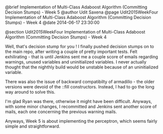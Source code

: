 @brief Implementation of Multi-Class Adaboost Algorithm (Committing Decision Stumps) - Week 5
@author Udit Saxena
@page Udit2015WeekFour Implementation of Multi-Class Adaboost Algorithm (Committing Decision Stumps) - Week 4
@date 2014-06-17 23:30:00

@section Udit2015WeekFour Implementation of Multi-Class Adaboost Algorithm (Committing Decision Stumps) - Week 4

Well, that's decision stump for you ! I finally pushed decision stumps on to the main repo, after writing a couple of pretty important tests. Felt exhilirating - that is until Jenkins sent me a couple score of emails regarding warnings, unused variables and uninitialized variables. I never actually thought that the nighthly build would be unstable because of an uninitialized variable. 

There was also the issue of backward compatibilty of armadillo - the older versions were devoid of the ::fill constructors. Instead, I had to go the long way around to solve this. 

I'm glad Ryan was there, otherwise it might have been difficult. Anyways, with some minor changes, I recommitted and Jenkins sent another score of mails, each one concerning the previous warning mails. 

Anyways, Week 5 is about implementing the perceptron, which seems fairly simple and straightforward.